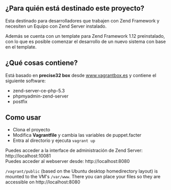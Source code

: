 ## ¿Para quién está destinado este proyecto?

Esta destinado para desarrolladores que trabajen con Zend Framework y necesiten un 
Equipo con Zend Server instalado. 

Además se cuenta con un template para Zend Framework 1.12 preinstalado,
con lo que es posible comenzar el desarrollo de un nuevo sistema con base en el template.

## ¿Qué cosas contiene? ##
Está basado en **precise32 box** desde www.vagrantbox.es y contiene el siguiente software:

* zend-server-ce-php-5.3
* phpmyadmin-zend-server
* postfix

## Como usar ##
* Clona el proyecto
* Modifica **Vagrantfile** y cambia las variables de puppet.facter 
* Entra al directorio y ejecuta `vagrant up`

Puedes acceder a la interface de administración de Zend Server: http://localhost:10081<br />
Puedes acceder al webserver desde: http://localhost:8080

`/vagrant/public` (based on the Ubuntu desktop homedirectory layout) is mounted to the VM's `/var/www`.
There you can place your files so they are accessible on http://localhost:8080
